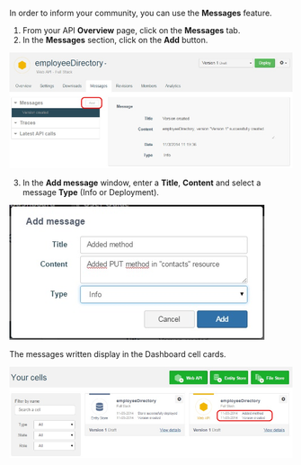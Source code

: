 In order to inform your community, you can use the **Messages** feature.

1. From your API **Overview** page, click on the **Messages** tab.
2. In the **Messages** section, click on the **Add** button.

  ![Add a message](images/01.jpg "Add a message")

3. In the **Add message** window, enter a **Title**, **Content** and select a message **Type** (Info or Deployment).

  ![Add message](images/02.jpg "Add message")

The messages written display in the Dashboard cell cards.

![Message in Dashboard](images/03.jpg "Message in Dashboard")
